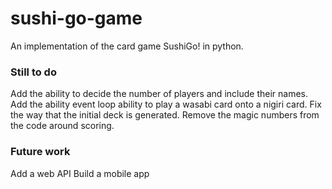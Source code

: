 # sushi-go-game
An implementation of the card game SushiGo! in python.

### Still to do
Add the ability to decide the number of players and include their names.
Add the ability event loop ability to play a wasabi card onto a nigiri card.
Fix the way that the initial deck is generated.
Remove the magic numbers from the code around scoring.

### Future work
Add a web API
Build a mobile app

